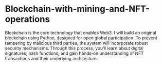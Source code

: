 # Blockchain-with-mining-and-NFT-operations
Blockchain is the core technology that enables Web3.
I will build an original blockchain using Python, designed for open global participation.
To prevent tampering by malicious third parties, the system will incorporate robust security mechanisms. Through this process, you'll learn about digital signatures, hash functions, and gain hands-on understanding of NFT transactions and their underlying architecture.
